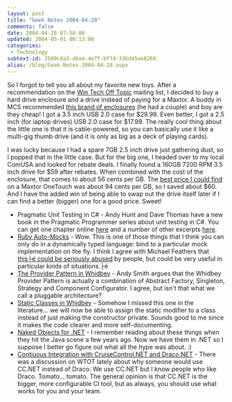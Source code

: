 ```yaml
---
layout: post
title: "Geek Notes 2004-04-28"
comments: false
date: 2004-04-28 07:58:00
updated: 2004-05-01 00:13:00
categories:
 - Technology
subtext-id: 2509c8a3-d6a4-4e7f-bf74-336d45ee8269
alias: /blog/Geek-Notes-2004-04-28.aspx
---
```



So I forgot to tell you all about my favorite new toys. After a recommendation on the [Win Tech Off Topic](http://groups.yahoo.com/group/win_tech_off_topic/) mailing list, I decided to buy a hard drive enclosure and a drive instead of paying for a Maxtor. A buddy in MCS recommended [this brand of enclosures](http://www.dealsonic.com/argosy.html) (he had a couple) and boy are they cheap! I got a 3.5 inch USB 2.0 case for $29.99. Even better, I got a 2.5 inch (for laptop drives) USB 2.0 case for $17.99. The really cool thing about the little one is that it is cable-powered, so you can basically use it like a multi-gig thumb drive (and it is only as big as a deck of playing cards). 

I was lucky because I had a spare 7GB 2.5 inch drive just gathering dust, so I popped that in the little case. But for the big one, I headed over to my local ComUSA and looked for rebate deals. I finally found a 160GB 7200 RPM 3.5 inch drive for $59 after rebates. When combined with the cost of the enclosure, that comes to about 56 cents per GB. The [best price I could find](http://www.pricegrabber.com/search_attrib.php?page_id=11&topcat_search=1&form_keyword=maxtor&mode=googlecp) on a Maxtor OneTouch was about 94 cents per GB, so I saved about $60. And I have the added win of being able to swap out the drive itself later if I can find a better (bigger) one for a good price. Sweet! 

  * Pragmatic Unit Testing in C# - Andy Hunt and Dave Thomas have a new book in the Pragmatic Programmer series about unit testing in C#. You can get one chapter online [here](http://www.theserverside.net/articles/content/PragmaticUnitTesting_Chapter/csintro.pdf) and a number of other excerpts [here](http://www.pragmaticprogrammer.com/starter_kit/utc/index.html).
  * [Ruby Auto-Mocks](http://www.testing.com/cgi-bin/blog/2004/04/12#automock) - Wow. This is one of those things that I think you can only do in a dynamically typed language: bind to a particular mock implementation on the fly. I think I agree with Michael Feathers that [this├é could be seriously abused](http://www.artima.com/weblogs/viewpost.jsp?thread=43210) by people, but could be very useful in particular kinds of situations.├é 
  * [The Provider Pattern in Whidbey](http://weblogs.asp.net/asmith/archive/2004/04/13/112076.aspx#Feedback) - Andy Smith argues that the Whidbey Provider Pattern is actually a combination of Abstract Factory, Singleton, Strategy and Component Configurator. I agree, but isn't that what we call a pluggable architecture?
  * [Static Classes in Whidbey](http://blogs.msdn.com/ericgu/archive/2004/04/13/112274.aspx) - Somehow I missed this one in the literature... we will now be able to assign the static modifier to a class instead of just making the constructor private. Sounds good to me since it makes the code clearer and more self-documenting.
  * [Naked Objects for .NET](http://www.theserverside.net/articles/showarticle.tss?id=NakedObjects) - I remember reading about these things when they hit the Java scene a few years ago. Now we have them in .NET so I suppose I better go figure out what all the hype was about. :)
  * [Contiuous Integration with CruiseControl.NET and Draco.NET](http://www.theserverside.net/articles/showarticle.tss?id=ContinuousIntegration) - There was a discussion on WTOT lately about why someone would use CC.NET instead of Draco. We use CC.NET but I know people who like Draco. Tomato... tomato. The general opinion is that CC.NET is the bigger, more configurable CI tool, but as always, you should use what works for you and your team.
